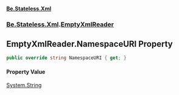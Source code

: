 #### [Be.Stateless.Xml](README.md 'README')
### [Be.Stateless.Xml](Be.Stateless.Xml.md 'Be.Stateless.Xml').[EmptyXmlReader](EmptyXmlReader.md 'Be.Stateless.Xml.EmptyXmlReader')

## EmptyXmlReader.NamespaceURI Property

```csharp
public override string NamespaceURI { get; }
```

#### Property Value
[System.String](https://docs.microsoft.com/en-us/dotnet/api/System.String 'System.String')